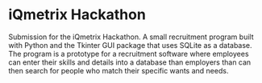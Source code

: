 # iQmetrix Hackathon
 Submission for the iQmetrix Hackathon. A small recruitment program built with Python and the Tkinter GUI package that uses SQLite as a database. The program is a prototype for a recruitment software where employees can enter their skills and details into a database than employers than can then search for people who match their specific wants and needs. 
